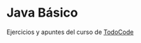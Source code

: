 # Java Básico

Ejercicios y apuntes del curso de [TodoCode](https://todocodeacademy.com/course/java-para-principiantes/)
